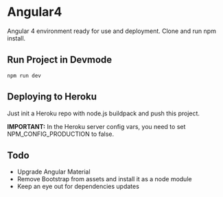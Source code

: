 # Angular4

Angular 4 environment ready for use and deployment.
Clone and run npm install.

## Run Project in Devmode

~~~
npm run dev
~~~

## Deploying to Heroku

Just init a Heroku repo with node.js buildpack and push this project.

**IMPORTANT:** In the Heroku server config vars, you need to set NPM_CONFIG_PRODUCTION to false.

## Todo

* Upgrade Angular Material
* Remove Bootstrap from assets and install it as a node module
* Keep an eye out for dependencies updates

<!-- This project was generated with [angular-cli](https://github.com/angular/angular-cli)

## Development server
Run `ng serve` for a dev server. Navigate to `http://localhost:4200/`. The app will automatically reload if you change any of the source files.

## Code scaffolding

Run `ng generate component component-name` to generate a new component. You can also use `ng generate directive/pipe/service/class/module`.

## Build

Run `ng build` to build the project. The build artifacts will be stored in the `dist/` directory. Use the `-prod` flag for a production build.

## Running unit tests

Run `ng test` to execute the unit tests via [Karma](https://karma-runner.github.io).

## Running end-to-end tests

Run `ng e2e` to execute the end-to-end tests via [Protractor](http://www.protractortest.org/).
Before running the tests make sure you are serving the app via `ng serve`.

## Deploying to GitHub Pages

Run `ng github-pages:deploy` to deploy to GitHub Pages.

## Further help

To get more help on the `angular-cli` use `ng help` or go check out the [Angular-CLI README](https://github.com/angular/angular-cli/blob/master/README.md).

- Nao ha possibilidade de se cadastrar diretamente. Medicos so podem se cadastrar via indicação. Se ja for cadastrado, ele ganha mais um "ponto". -->
